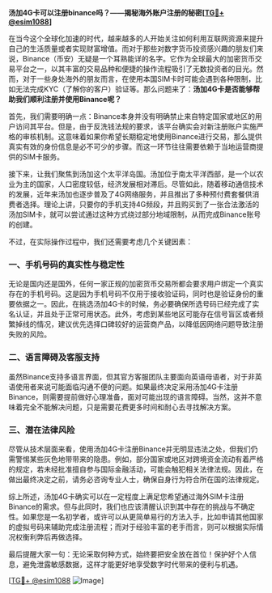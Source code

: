 **汤加4G卡可以注册binance吗？——揭秘海外账户注册的秘密[[TG💪+ @esim1088](https://t.me/s/esim1088)]**

在当今这个全球化加速的时代，越来越多的人开始关注如何利用互联网资源来提升自己的生活质量或者实现财富增值。而对于那些对数字货币投资感兴趣的朋友们来说，Binance（币安）无疑是一个耳熟能详的名字。它作为全球最大的加密货币交易平台之一，以其丰富的交易品种和便捷的操作流程吸引了无数投资者的目光。然而，对于一些身处海外的朋友而言，在使用本国SIM卡时可能会遇到各种限制，比如无法完成KYC（了解你的客户）验证等。那么问题来了：**汤加4G卡是否能够帮助我们顺利注册并使用Binance呢？**

首先，我们需要明确一点：Binance本身并没有明确禁止来自特定国家或地区的用户访问其平台。但是，由于反洗钱法规的要求，该平台确实会对新注册账户实施严格的审核机制。这意味着如果你希望长期稳定地使用Binance进行交易，那么提供真实有效的身份信息是必不可少的步骤。而这一环节往往需要依赖于当地运营商提供的SIM卡服务。

接下来，让我们聚焦到汤加这个太平洋岛国。汤加位于南太平洋西部，是一个以农业为主的国家，人口密度较低，经济发展相对滞后。尽管如此，随着移动通信技术的发展，近年来汤加也逐步普及了4G网络服务，并且推出了多种预付费套餐供消费者选择。理论上讲，只要你的手机支持4G频段，并且购买到了一张合法激活的汤加SIM卡，就可以尝试通过这种方式绕过部分地域限制，从而完成Binance账号的创建。

不过，在实际操作过程中，我们还需要考虑几个关键因素：

### 一、手机号码的真实性与稳定性

无论是国内还是国外，任何一家正规的加密货币交易所都会要求用户绑定一个真实存在的手机号码。这是因为手机号码不仅用于接收验证码，同时也是验证身份的重要依据之一。因此，在挑选汤加4G卡的时候，务必要确保所选号码已经完成了实名认证，并且处于正常可用状态。此外，考虑到某些地区可能存在信号盲区或者频繁掉线的情况，建议优先选择口碑较好的运营商产品，以降低因网络问题导致注册失败的风险。

### 二、语言障碍及客服支持

虽然Binance支持多语言界面，但其官方客服团队主要面向英语母语者，对于非英语使用者来说可能面临沟通不便的问题。如果最终决定采用汤加4G卡注册Binance，则需要提前做好心理准备，面对可能出现的语言障碍。当然，这并不意味着完全不能解决问题，只是需要花费更多时间和耐心去寻找解决方案。

### 三、潜在法律风险

尽管从技术层面来看，使用汤加4G卡注册Binance并无明显违法之处，但我们仍需警惕某些灰色地带带来的隐患。例如，部分国家或地区对跨境资金流动有着严格的规定，若未经批准擅自参与国际金融活动，可能会触犯相关法律法规。因此，在做出最终决定之前，请务必咨询专业人士，确保自身行为符合所在国的法律规定。

综上所述，汤加4G卡确实可以在一定程度上满足您希望通过海外SIM卡注册Binance的需求。但与此同时，我们也应该清醒认识到其中存在的挑战与不确定性。如果您是一名初学者，或许可以从更简单易行的方法入手，比如申请其他国家的虚拟号码来辅助完成注册流程；而对于经验丰富的老手而言，则可以根据实际情况权衡利弊后再做选择。

最后提醒大家一句：无论采取何种方式，始终要把安全放在首位！保护好个人信息，避免泄露敏感数据，这样才能更好地享受数字时代带来的便利与机遇。

[[TG💪+ @esim1088](https://t.me/s/esim1088) ![Image](https://i.postimg.cc/4NQfJmqS/Snipaste-2025-05-13-00-14-12.png)]